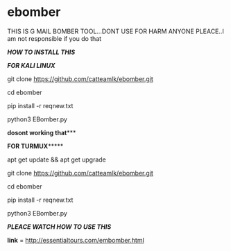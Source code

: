 # ebomber
THIS IS G MAIL BOMBER TOOL...DONT USE FOR HARM ANYONE PLEACE..I am not responsible if you do that

*********************HOW TO INSTALL THIS*********************

*********************FOR KALI LINUX*********************

git clone https://github.com/catteamlk/ebomber.git

cd ebomber

pip install -r reqnew.txt

python3 EBomber.py

******************dosont working that*********************

************FOR TURMUX*****************

apt get update && apt get upgrade

git clone https://github.com/catteamlk/ebomber.git

cd ebomber

pip install -r reqnew.txt

python3 EBomber.py



*********************PLEACE WATCH HOW TO USE THIS*********************

**link** = http://essentialtours.com/embomber.html

